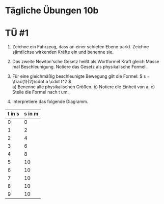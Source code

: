 <!--
author: Christian Golnik

language: de

link: https://gist.githubusercontent.com/andre-dietrich/3c69f68b2c4d80c8c6eb177229ae1ae8/raw/31cde15c4a7f3c2eda7d5ebdea440205f366acad/hideCircle.css

narrator: Ukrainian Female
-->

# Tägliche Übungen 10b


# TÜ #1 

1. Zeichne ein Fahrzeug, dass an einer schiefen Ebene parkt. Zeichne sämtlichse wirkenden Kräfte ein und benenne sie.

2. Das zweite Newton'sche Gesetz heißt als Wortformel Kraft gleich Masse mal Beschleunigung. Notiere das Gesetz als physikalische Formel.

3. Für eine gleichmäßig beschleunigte Bewegung gilt die Formel: $ s = \frac{1}{2}\cdot a \cdot t^2 $ <br>
    a) Benenne alle physikalischen Größen.
    b) Notiere die Einheit von a.
    c) Stelle die Formel nach t um.

4. Interpretiere das folgende Diagramm.

<!--data-title="Zeit-Weg-Diagramm"		data-xlabel="t in s" 	data-ylabel="s in m"-->
| t in s  | s in m   |
| :--------- | :--------- |
| 0      | 0     |
| 1      | 2     |
| 2      | 4     |
| 3      | 6     |
| 4      | 8     |
| 5      | 10     |
| 6      | 10     |
| 7      | 10     |
| 8      | 10     |
| 9      | 10     |

   